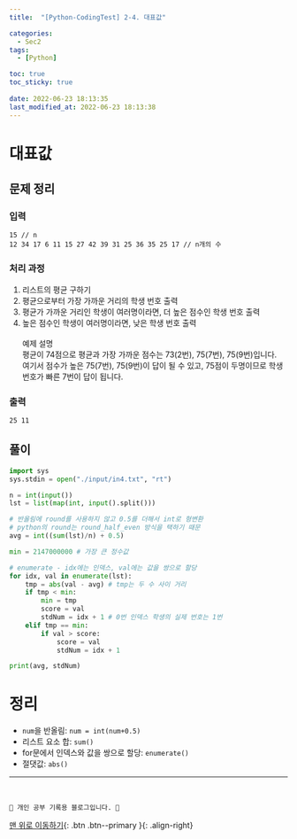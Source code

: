 ```yaml
---
title:  "[Python-CodingTest] 2-4. 대표값"

categories:
  - Sec2
tags:
  - [Python]

toc: true
toc_sticky: true
 
date: 2022-06-23 18:13:35
last_modified_at: 2022-06-23 18:13:38
---
```


# 대표값
## 문제 정리
### 입력
```
15 // n
12 34 17 6 11 15 27 42 39 31 25 36 35 25 17 // n개의 수
```

### 처리 과정
1. 리스트의 평균 구하기
2. 평균으로부터 가장 가까운 거리의 학생 번호 출력
3. 평균가 가까운 거리인 학생이 여러명이라면, 더 높은 점수인 학생 번호 출력
4. 높은 점수인 학생이 여러명이라면, 낮은 학생 번호 출력<br><br>
예제 설명<br>
평균이 74점으로 평균과 가장 가까운 점수는 73(2번), 75(7번), 75(9번)입니다.<br>
여기서 점수가 높은 75(7번), 75(9번)이 답이 될 수 있고, 75점이 두명이므로 학생번호가 빠른 7번이 답이 됩니다.

### 출력
```
25 11
```

## 풀이
```py
import sys
sys.stdin = open("./input/in4.txt", "rt")

n = int(input())
lst = list(map(int, input().split()))

# 반올림에 round를 사용하지 않고 0.5를 더해서 int로 형변환
# python의 round는 round_half_even 방식을 택하기 때문
avg = int((sum(lst)/n) + 0.5)

min = 2147000000 # 가장 큰 정수값

# enumerate - idx에는 인덱스, val에는 값을 쌍으로 할당
for idx, val in enumerate(lst):
    tmp = abs(val - avg) # tmp는 두 수 사이 거리 
    if tmp < min:
        min = tmp
        score = val
        stdNum = idx + 1 # 0번 인덱스 학생의 실제 번호는 1번
    elif tmp == min:
        if val > score:
            score = val
            stdNum = idx + 1

print(avg, stdNum)
```

# 정리
- `num`을 반올림: `num = int(num+0.5)`
- 리스트 요소 합: `sum()`
- for문에서 인덱스와 값을 쌍으로 할당: `enumerate()`
- 절댓값: `abs()`

***
<br>

    💛 개인 공부 기록용 블로그입니다. 👻

[맨 위로 이동하기](#){: .btn .btn--primary }{: .align-right}